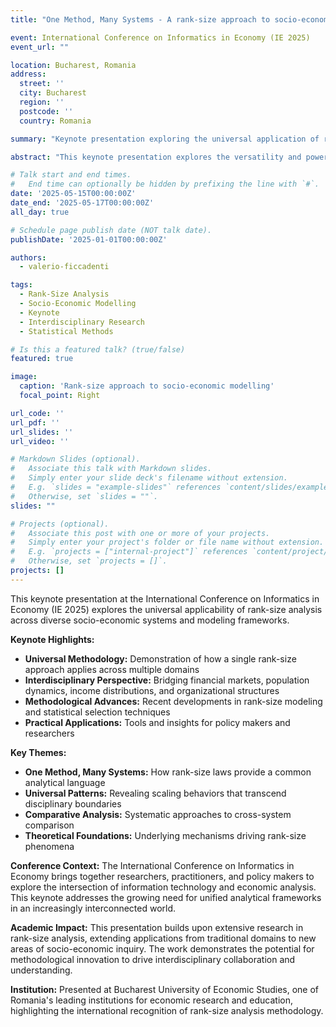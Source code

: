 ```yaml
---
title: "One Method, Many Systems - A rank-size approach to socio-economic modelling"

event: International Conference on Informatics in Economy (IE 2025)
event_url: ""

location: Bucharest, Romania
address:
  street: ''
  city: Bucharest
  region: ''
  postcode: ''
  country: Romania

summary: "Keynote presentation exploring the universal application of rank-size analysis across diverse socio-economic systems and modeling frameworks."

abstract: "This keynote presentation explores the versatility and power of rank-size analysis as a unifying methodological framework for understanding diverse socio-economic systems. Moving beyond traditional applications in urban studies and economics, we demonstrate how a single rank-size approach can be systematically applied across multiple domains including financial markets, population dynamics, income distributions, and organizational structures. The presentation showcases how rank-size laws provide a common language for comparing seemingly disparate systems, revealing universal patterns and scaling behaviors that transcend disciplinary boundaries. Through empirical examples and theoretical insights, we illustrate how this 'one method, many systems' approach enables researchers to identify common underlying mechanisms while respecting the unique characteristics of individual systems. The talk will present recent advances in rank-size modeling techniques, including robust statistical methodologies for model selection and comparative analysis across different socio-economic contexts. This unified perspective offers new opportunities for interdisciplinary research and provides practical tools for policy makers and researchers working across various domains of socio-economic analysis."

# Talk start and end times.
#   End time can optionally be hidden by prefixing the line with `#`.
date: '2025-05-15T00:00:00Z'
date_end: '2025-05-17T00:00:00Z'
all_day: true

# Schedule page publish date (NOT talk date).
publishDate: '2025-01-01T00:00:00Z'

authors:
  - valerio-ficcadenti

tags: 
  - Rank-Size Analysis
  - Socio-Economic Modelling
  - Keynote
  - Interdisciplinary Research
  - Statistical Methods

# Is this a featured talk? (true/false)
featured: true

image:
  caption: 'Rank-size approach to socio-economic modelling'
  focal_point: Right

url_code: ''
url_pdf: ''
url_slides: ''
url_video: ''

# Markdown Slides (optional).
#   Associate this talk with Markdown slides.
#   Simply enter your slide deck's filename without extension.
#   E.g. `slides = "example-slides"` references `content/slides/example-slides.md`.
#   Otherwise, set `slides = ""`.
slides: ""

# Projects (optional).
#   Associate this post with one or more of your projects.
#   Simply enter your project's folder or file name without extension.
#   E.g. `projects = ["internal-project"]` references `content/project/deep-learning/index.md`.
#   Otherwise, set `projects = []`.
projects: []
---
```


This keynote presentation at the International Conference on Informatics in Economy (IE 2025) explores the universal applicability of rank-size analysis across diverse socio-economic systems and modeling frameworks.

**Keynote Highlights:**
- **Universal Methodology:** Demonstration of how a single rank-size approach applies across multiple domains
- **Interdisciplinary Perspective:** Bridging financial markets, population dynamics, income distributions, and organizational structures
- **Methodological Advances:** Recent developments in rank-size modeling and statistical selection techniques
- **Practical Applications:** Tools and insights for policy makers and researchers

**Key Themes:**
- **One Method, Many Systems:** How rank-size laws provide a common analytical language
- **Universal Patterns:** Revealing scaling behaviors that transcend disciplinary boundaries
- **Comparative Analysis:** Systematic approaches to cross-system comparison
- **Theoretical Foundations:** Underlying mechanisms driving rank-size phenomena

**Conference Context:**
The International Conference on Informatics in Economy brings together researchers, practitioners, and policy makers to explore the intersection of information technology and economic analysis. This keynote addresses the growing need for unified analytical frameworks in an increasingly interconnected world.

**Academic Impact:**
This presentation builds upon extensive research in rank-size analysis, extending applications from traditional domains to new areas of socio-economic inquiry. The work demonstrates the potential for methodological innovation to drive interdisciplinary collaboration and understanding.

**Institution:**
Presented at Bucharest University of Economic Studies, one of Romania's leading institutions for economic research and education, highlighting the international recognition of rank-size analysis methodology.
